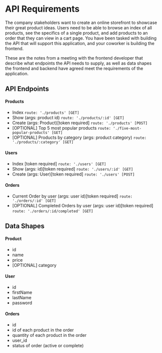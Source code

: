# API Requirements
The company stakeholders want to create an online storefront to showcase their great product ideas. Users need to be able to browse an index of all products, see the specifics of a single product, and add products to an order that they can view in a cart page. You have been tasked with building the API that will support this application, and your coworker is building the frontend.

These are the notes from a meeting with the frontend developer that describe what endpoints the API needs to supply, as well as data shapes the frontend and backend have agreed meet the requirements of the application. 

## API Endpoints
#### Products
- Index ``` route: './products' [GET] ```
- Show (args: product id) ``` route: './products/:id' [GET] ``` 
- Create (args: Product)[token required] ``` route: './products' [POST] ``` 
- [OPTIONAL] Top 5 most popular products ``` route: './five-most-popular-products' [GET] ``` 
- [OPTIONAL] Products by category (args: product category) ``` route: './products/:category' [GET] ``` 

#### Users
- Index [token required] ``` route: './users' [GET] ``` 
- Show (args: id)[token required] ``` route: './users/:id' [GET] ``` 
- Create (args: User)[token required] ``` route: './users' [POST] ``` 

#### Orders
- Current Order by user (args: user id)[token required] ``` route: './orders/:id' [GET] ``` 
- [OPTIONAL] Completed Orders by user (args: user id)[token required] ``` route: './orders/:id/completed' [GET] ``` 

## Data Shapes
#### Product
-  id
- name
- price
- [OPTIONAL] category

#### User
- id
- firstName
- lastName
- password

#### Orders
- id
- id of each product in the order
- quantity of each product in the order
- user_id
- status of order (active or complete)

